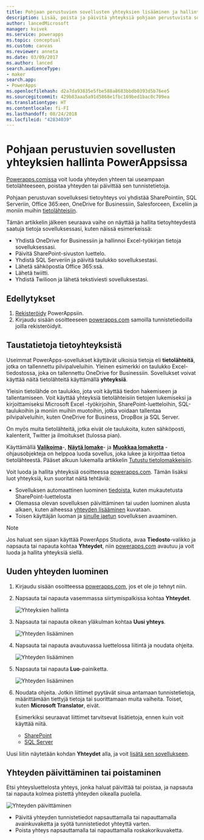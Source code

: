```yaml
---
title: Pohjaan perustuvien sovellusten yhteyksien lisääminen ja hallinta | Microsoft Docs
description: Lisää, poista ja päivitä yhteyksiä pohjaan perustuvista sovelluksista tietolähteisiin, kuten SharePoint, SQL Server ja OneDrive for Business
author: lancedMicrosoft
manager: kvivek
ms.service: powerapps
ms.topic: conceptual
ms.custom: canvas
ms.reviewer: anneta
ms.date: 03/09/2017
ms.author: lanced
search.audienceType:
- maker
search.app:
- PowerApps
ms.openlocfilehash: d2a7da93835e5fbe588a8683bbdb0393d5b76ee5
ms.sourcegitcommit: 429b83aaa5a91d5868e1fbc169bed1bac0c709ea
ms.translationtype: HT
ms.contentlocale: fi-FI
ms.lasthandoff: 08/24/2018
ms.locfileid: "42834039"
---
```

# <a name="manage-canvas-app-connections-in-powerapps"></a>Pohjaan perustuvien sovellusten yhteyksien hallinta PowerAppsissa
[Powerapps.comissa](https://web.powerapps.com?utm_source=padocs&utm_medium=linkinadoc&utm_campaign=referralsfromdoc) voit luoda yhteyden yhteen tai useampaan tietolähteeseen, poistaa yhteyden tai päivittää sen tunnistetietoja.

Pohjaan perustuvan sovelluksesi tietoyhteys voi yhdistää SharePointiin, SQL Serveriin, Office 365:een, OneDrive for Businessiin, Salesforceen, Exceliin ja moniin muihin [tietolähteisiin](connections-list.md).

Tämän artikkelin jälkeen seuraava vaihe on näyttää ja hallita tietoyhteydestä saatuja tietoja sovelluksessasi, kuten näissä esimerkeissä:

* Yhdistä OneDrive for Businessiin ja hallinnoi Excel-työkirjan tietoja sovelluksessasi.
* Päivitä SharePoint-sivuston luettelo.
* Yhdistä SQL Serveriin ja päivitä taulukko sovelluksestasi.
* Lähetä sähköpostia Office 365:ssä.
* Lähetä twiitti.
* Yhdistä Twilioon ja lähetä tekstiviesti sovelluksestasi.

## <a name="prerequisites"></a>Edellytykset
1. [Rekisteröidy](../signup-for-powerapps.md) PowerAppsiin.
2. Kirjaudu sisään osoitteeseen [powerapps.com](https://web.powerapps.com?utm_source=padocs&utm_medium=linkinadoc&utm_campaign=referralsfromdoc) samoilla tunnistetiedoilla joilla rekisteröidyit.

## <a name="background-on-data-connections"></a>Taustatietoja tietoyhteyksistä
Useimmat PowerApps-sovellukset käyttävät ulkoisia tietoja eli **tietolähteitä**, jotka on tallennettu pilvipalveluihin. Yleinen esimerkki on taulukko Excel-tiedostossa, joka on tallennettu OneDrive for Businessiin. Sovellukset voivat käyttää näitä tietolähteitä käyttämällä **yhteyksiä**.

Yleisin tietolähde on taulukko, jota voit käyttää tiedon hakemiseen ja tallentamiseen. Voit käyttää yhteyksiä tietolähteisiin tietojen lukemiseksi ja kirjoittamiseksi Microsoft Excel -työkirjoihin, SharePoint-luetteloihin, SQL-taulukoihin ja moniin muihin muotoihin, jotka voidaan tallentaa pilvipalveluihin, kuten OneDrive for Business, DropBox ja SQL Server.

On myös muita tietolähteitä, jotka eivät ole taulukoita, kuten sähköposti, kalenterit, Twitter ja ilmoitukset (tulossa pian).

Käyttämällä **[Valikoima](controls/control-gallery.md)**-, **[Näytä lomake](controls/control-form-detail.md)**- ja **[Muokkaa lomaketta](controls/control-form-detail.md)** -ohjausobjekteja on helppoa luoda sovellus, joka lukee ja kirjoittaa tietoa tietolähteestä. Pääset alkuun lukemalla artikkelin [Tutustu tietolomakkeisiin](working-with-forms.md).

Voit luoda ja hallita yhteyksiä osoitteessa [powerapps.com](https://web.powerapps.com?utm_source=padocs&utm_medium=linkinadoc&utm_campaign=referralsfromdoc). Tämän lisäksi luot yhteyksiä, kun suoritat näitä tehtäviä:

* Sovelluksen automaattinen luominen [tiedoista](app-from-sharepoint.md), kuten mukautetusta SharePoint-luettelosta
* Olemassa olevan sovelluksen päivittäminen tai uuden luominen alusta alkaen, kuten aiheessa [yhteyden lisääminen](add-data-connection.md) kuvataan.
* Toisen käyttäjän luoman ja [sinulle jaetun](share-app.md) sovelluksen avaaminen.

> [!NOTE]
> Jos haluat sen sijaan käyttää PowerApps Studiota, avaa **Tiedosto**-valikko ja napsauta tai napauta kohtaa **Yhteydet**, niin [powerapps.com](https://web.powerapps.com?utm_source=padocs&utm_medium=linkinadoc&utm_campaign=referralsfromdoc) avautuu ja voit luoda ja hallita yhteyksiä siellä.

## <a name="create-a-new-connection"></a>Uuden yhteyden luominen
1. Kirjaudu sisään osoitteessa [powerapps.com](https://web.powerapps.com?utm_source=padocs&utm_medium=linkinadoc&utm_campaign=referralsfromdoc), jos et ole jo tehnyt niin.
2. Napsauta tai napauta vasemmassa siirtymispalkissa kohtaa **Yhteydet**.
   
    ![Yhteyksien hallinta](./media/add-manage-connections/open-connections.png)
3. Napsauta tai napauta oikean yläkulman kohtaa **Uusi yhteys**.
   
    ![Yhteyden lisääminen](./media/add-manage-connections/add-connection.png)
4. Napsauta tai napauta avautuvassa luettelossa liitintä ja noudata ohjeita.
   
   ![Yhteyden lisääminen](./media/add-manage-connections/choose-connection.png)
5. Napsauta tai napauta **Luo**-painiketta.
   
   ![Yhteyden lisääminen](./media/add-manage-connections/create-connection.png)
6. Noudata ohjeita. Jotkin liittimet pyytävät sinua antamaan tunnistetietoja, määrittämään tiettyjä tietoja tai suorittamaan muita vaiheita. Toiset, kuten **Microsoft Translator**, eivät.
   
   Esimerkiksi seuraavat liittimet tarvitsevat lisätietoja, ennen kuin voit käyttää niitä.
   
   * [SharePoint](connections/connection-sharepoint-online.md)
   * [SQL Server](connections/connection-azure-sqldatabase.md)

Uusi liitin näytetään kohdan **Yhteydet** alla, ja voit [lisätä sen sovellukseen](add-data-connection.md).

## <a name="update-or-delete-a-connection"></a>Yhteyden päivittäminen tai poistaminen
Etsi yhteysluettelosta yhteys, jonka haluat päivittää tai poistaa, ja napsauta tai napauta kolmea pistettä yhteyden oikealla puolella.

![Yhteyden päivittäminen](./media/add-manage-connections/auth-or-delete.png)

* Päivitä yhteyden tunnistetiedot napsauttamalla tai napauttamalla avainkuvaketta ja syötä tunnistetiedot yhteyttä varten.
* Poista yhteys napsauttamalla tai napauttamalla roskakorikuvaketta.

